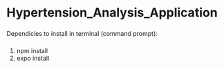 # Hypertension_Analysis_Application

###
Dependicies to install in terminal (command prompt):
###

  1. npm install
  2. expo install
